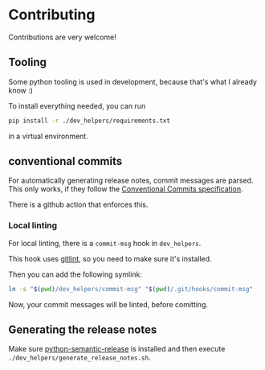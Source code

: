 # Contributing

Contributions are very welcome!

## Tooling
Some python tooling is used in development, because that's what I already know :)

To install everything needed, you can run

```bash
pip install -r ./dev_helpers/requirements.txt
```

in a virtual environment.

## conventional commits
For automatically generating release notes, commit messages are parsed. This only works, if they follow the
[Conventional Commits specification](https://www.conventionalcommits.org/en/v1.0.0/).

There is a github action that enforces this.

### Local linting
For local linting, there is a `commit-msg` hook in `dev_helpers`.

This hook uses [gitlint](https://github.com/jorisroovers/gitlint), so you need to make sure it's installed.

Then you can add the following symlink:

```bash
ln -s "$(pwd)/dev_helpers/commit-msg" "$(pwd)/.git/hooks/commit-msg"
```

Now, your commit messages will be linted, before comitting.

## Generating the release notes
Make sure [python-semantic-release](https://github.com/relekang/python-semantic-release) is
installed and then execute `./dev_helpers/generate_release_notes.sh`.
